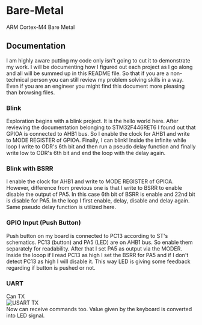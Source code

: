 # Bare-Metal
 ARM Cortex-M4 Bare Metal

## Documentation
 I am highly aware putting my code only isn't going to cut it to demonstrate my work. I will be documenting how I figured out each project as I go along and all will be summed up in this README file. So that if you are a non-technical person you can still review my problem solving skills in a way. Even if you are an engineer you might find this document more pleasing than browsing files.

### Blink
Exploration begins with a blink project. It is the hello world here. After reviewing the documentation belonging to STM32F446RET6 I found out that GPIOA is connected to AHB1 bus. So I enable the clock for AHB1 and write to MODE REGISTER of GPIOA. 
Finally, I can blink! Inside the infinite while loop I write to ODR's 6th bit and then run a pseudo delay function and finally write low to ODR's 6th bit and end the loop with the delay again. 

### Blink with BSRR
I enable the clock for AHB1 and write to MODE REGISTER of GPIOA. However, difference from previous one is that I write to BSRR to enable disable the output of PA5. In this case 6th bit of BSRR is enable and 22nd bit is disable for PA5.
In the loop I first enable, delay, disable and delay again. Same pseudo delay function is utilized here.

### GPIO Input (Push Button)
Push button on my board is connected to PC13 according to ST's schematics. PC13 (button) and PA5 (LED) are on AHB1 bus. So enable them separately for readability. After that I set PA5 as output via the MODER. 
Inside the looop if I read PC13 as high I set the BSRR for PA5 and if I don't detect PC13 as high I will disable it.
This way LED is giving some feedback regarding if button is pushed or not.

### UART
Can TX <br>
![USART TX](https://i.gyazo.com/2b665733c129b8633d02856f73bdb401.png)
<br>
Now can receive commands too. Value given by the keyboard is converted into LED signal.

